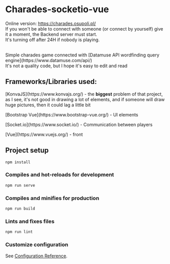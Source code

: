 # Charades-socketio-vue
Online version: https://charades.osupoli.pl/ <br>
If you won't be able to connect with someone (or connect by yourself) give it a moment, the Backend server must start.<br>
It's turning off after 24H if nobody is playing.

<br>
Simple charades game connected with [Datamuse API wordfinding query engine](https://www.datamuse.com/api/)<br />
It's not a quality code, but I hope it's easy to edit and read <br />

## Frameworks/Libraries used:
<p> [KonvaJS](https://www.konvajs.org/) - the <b>biggest</b> problem of that project,  as I see, it's not good
in drawing a lot of elements, and if someone will draw huge pictures, then it could lag a little bit</p>

<p>[Bootstrap Vue](https://www.bootstrap-vue.org/) - UI elements</p>

<p>[Socket.io](https://www.socket.io/) - Communication between players</p>

<p>[Vue](https://www.vuejs.org/) - front</p>

## Project setup
```
npm install
```

### Compiles and hot-reloads for development
```
npm run serve
```

### Compiles and minifies for production
```
npm run build
```

### Lints and fixes files
```
npm run lint
```

### Customize configuration
See [Configuration Reference](https://cli.vuejs.org/config/).
